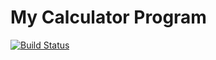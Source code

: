 # My Calculator Program

[![Build Status](https://app.travis-ci.com/saivishalc1/calc_example.svg?branch=main)](https://app.travis-ci.com/saivishalc1/calc_example)
